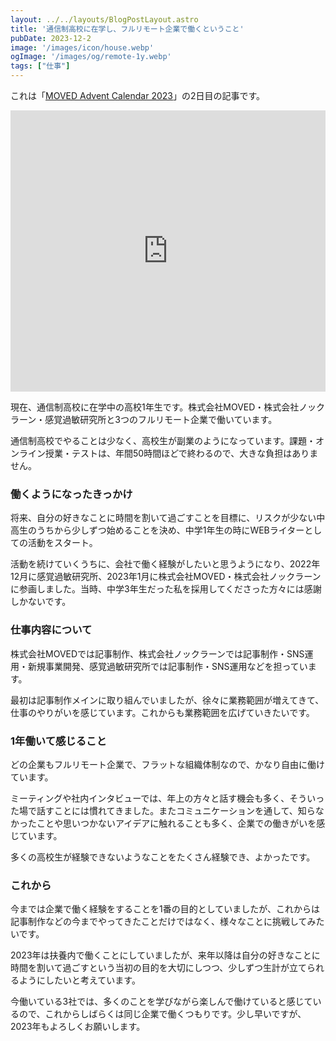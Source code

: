 ```yaml
---
layout: ../../layouts/BlogPostLayout.astro
title: '通信制高校に在学し、フルリモート企業で働くということ'
pubDate: 2023-12-2
image: '/images/icon/house.webp'
ogImage: '/images/og/remote-1y.webp'
tags: ["仕事"]
---
```


これは「[MOVED Advent Calendar 2023](https://adventar.org/calendars/9334)」の2日目の記事です。

<div style="text-align: center">
    <iframe src="https://adventar.org/calendars/9334/embed" width="100%" height="450px" frameborder="0" loading="lazy"></iframe>
</div>

現在、通信制高校に在学中の高校1年生です。株式会社MOVED・株式会社ノックラーン・感覚過敏研究所と3つのフルリモート企業で働いています。

通信制高校でやることは少なく、高校生が副業のようになっています。課題・オンライン授業・テストは、年間50時間ほどで終わるので、大きな負担はありません。

### 働くようになったきっかけ
将来、自分の好きなことに時間を割いて過ごすことを目標に、リスクが少ない中高生のうちから少しずつ始めることを決め、中学1年生の時にWEBライターとしての活動をスタート。

活動を続けていくうちに、会社で働く経験がしたいと思うようになり、2022年12月に感覚過敏研究所、2023年1月に株式会社MOVED・株式会社ノックラーンに参画しました。当時、中学3年生だった私を採用してくださった方々には感謝しかないです。

### 仕事内容について
株式会社MOVEDでは記事制作、株式会社ノックラーンでは記事制作・SNS運用・新規事業開発、感覚過敏研究所では記事制作・SNS運用などを担っています。

最初は記事制作メインに取り組んでいましたが、徐々に業務範囲が増えてきて、仕事のやりがいを感じています。これからも業務範囲を広げていきたいです。

### 1年働いて感じること
どの企業もフルリモート企業で、フラットな組織体制なので、かなり自由に働けています。

ミーティングや社内インタビューでは、年上の方々と話す機会も多く、そういった場で話すことには慣れてきました。またコミュニケーションを通して、知らなかったことや思いつかないアイデアに触れることも多く、企業での働きがいを感じています。

多くの高校生が経験できないようなことをたくさん経験でき、よかったです。

### これから
今までは企業で働く経験をすることを1番の目的としていましたが、これからは記事制作などの今までやってきたことだけではなく、様々なことに挑戦してみたいです。

2023年は扶養内で働くことにしていましたが、来年以降は自分の好きなことに時間を割いて過ごすという当初の目的を大切にしつつ、少しずつ生計が立てられるようにしたいと考えています。

今働いている3社では、多くのことを学びながら楽しんで働けていると感じているので、これからしばらくは同じ企業で働くつもりです。少し早いですが、2023年もよろしくお願いします。